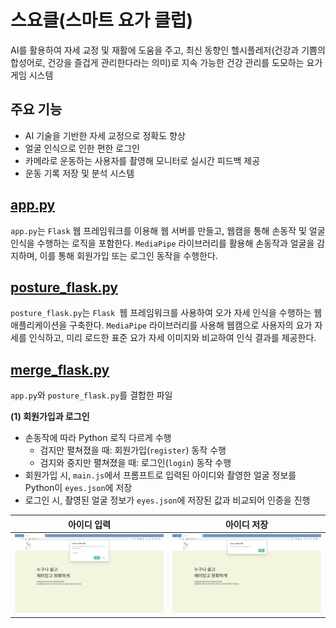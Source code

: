 # 스요클(스마트 요가 클럽)
AI를 활용하여 자세 교정 및 재활에 도움을 주고, 최신 동향인 헬시플레저(건강과 기쁨의 합성어로, 건강을 즐겁게 관리한다라는 의미)로 지속 가능한 건강 관리를 도모하는 요가 게임 시스템

## 주요 기능
- AI 기술을 기반한 자세 교정으로 정확도 향상
- 얼굴 인식으로 인한 편한 로그인
- 카메라로 운동하는 사용자를 촬영해 모니터로 실시간 피드백 제공
- 운동 기록 저장 및 분석 시스템

## [app.py](https://github.com/2024-four-leaf-clover/Face-recognition-and-pose-detection/blob/main/app.py)
`app.py`는 `Flask` 웹 프레임워크를 이용해 웹 서버를 만들고, 웹캠을 통해 손동작 및 얼굴 인식을 수행하는 로직을 포함한다. `MediaPipe` 라이브러리를 활용해 손동작과 얼굴을 감지하며, 이를 통해 회원가입 또는 로그인 동작을 수행한다.

## [posture_flask.py](https://github.com/2024-four-leaf-clover/Face-recognition-and-pose-detection/blob/main/posture_flask.py)
`posture_flask.py`는 `Flask `웹 프레임워크를 사용하여 오가 자세 인식을 수행하는 웹 애플리케이션을 구축한다. `MediaPipe` 라이브러리를 사용해 웹캠으로 사용자의 요가 자세를 인식하고, 미리 로드한 표준 요가 자세 이미지와 비교하여 인식 결과를 제공한다.

## [merge_flask.py](https://github.com/2024-four-leaf-clover/Face-recognition-and-pose-detection/blob/main/merge_flask.py)
`app.py`와 `posture_flask.py`를 결합한 파일

**(1) 회원가입과 로그인**
- 손동작에 따라 Python 로직 다르게 수행
    - 검지만 펼쳐졌을 때: 회원가입(`register`) 동작 수행
    - 검지와 중지만 펼쳐졌을 때: 로그인(`login`) 동작 수행
- 회원가입 시, `main.js`에서 프롬프트로 입력된 아이디와 촬영한 얼굴 정보를 Python이 `eyes.json`에 저장
- 로그인 시, 촬영된 얼굴 정보가 `eyes.json`에 저장된 값과 비교되어 인증을 진행

|아이디 입력|아이디 저장|
|---|----|
|![id_input](static/result/id_input.png)|![id_complete](static/result/id_complete.png)|



